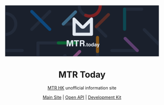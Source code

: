 <div align="center">

![Banner](docs/banner.png 'Banner')

# MTR Today

[MTR HK](https://www.mtr.com.hk/) unofficial information site

[Main Site](https://mtr.today) | [Open API](https://github.com/MTR-Today/mtr-today-api) | [Development Kit](https://github.com/MTR-Today/mtr-kit)

</div>
